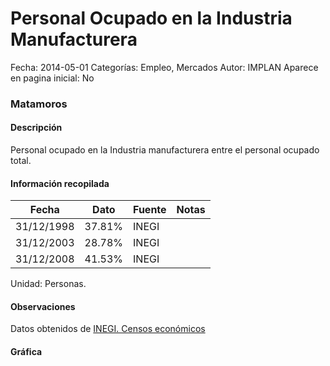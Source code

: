 Personal Ocupado en la Industria Manufacturera
=====

Fecha: 2014-05-01
Categorías: Empleo, Mercados
Autor: IMPLAN
Aparece en pagina inicial: No

### Matamoros

#### Descripción

Personal ocupado en la Industria manufacturera entre el personal ocupado total.

<!-- break -->

#### Información recopilada

<table class="table table-hover table-bordered matriz">
  <thead>
    <tr><th>Fecha</th><th>Dato</th><th>Fuente</th><th>Notas</th></tr>
  </thead>
  <tbody>
    <tr><td class="centrado">31/12/1998</td><td class="derecha">37.81%</td><td>INEGI</td><td></td></tr>
    <tr><td class="centrado">31/12/2003</td><td class="derecha">28.78%</td><td>INEGI</td><td></td></tr>
    <tr><td class="centrado">31/12/2008</td><td class="derecha">41.53%</td><td>INEGI</td><td></td></tr>
  </tbody>
</table>

Unidad: Personas.

#### Observaciones

Datos obtenidos de [INEGI. Censos económicos](http://www3.inegi.org.mx/sistemas/saic/)

#### Gráfica

<div id="Morrisxnrtotvc" class="grafica"></div>
  <script>
  new Morris.Line({
    element: 'Morrisxnrtotvc',
    data: [
      { fecha: '1998-12-31', dato: 37.8100 },
      { fecha: '2003-12-31', dato: 28.7800 },
      { fecha: '2008-12-31', dato: 41.5338 }
    ],
    xkey: 'fecha',
    ykeys: ['dato'],
    labels: ['Dato'],
    lineColors: ['#FF5B02'],
    xLabelFormat: function(d) {
      return d.getDate()+'/'+(d.getMonth()+1)+'/'+d.getFullYear();
    },
    dateFormat: function (ts) {
      var d = new Date(ts);
      return d.getDate() + '/' + (d.getMonth() + 1) + '/' + d.getFullYear();
    }
  });
  </script>

